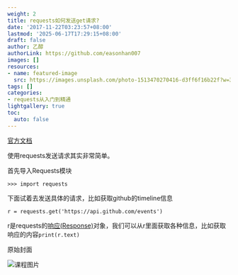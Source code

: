 ```yaml
---
weight: 2
title: requests如何发送get请求?
date: '2017-11-22T03:23:57+08:00'
lastmod: '2025-06-17T17:29:15+08:00'
draft: false
author: 乙醇
authorLink: https://github.com/easonhan007
images: []
resources:
- name: featured-image
  src: https://images.unsplash.com/photo-1513470270416-d3ff6f16b22f?w=300
tags: []
categories:
- requests从入门到精通
lightgallery: true
toc:
  auto: false
---
```




[官方文档](http://docs.python-requests.org/en/master/user/quickstart/#make-a-request)

使用requests发送请求其实非常简单。

首先导入Requests模块

```
>>> import requests
```

下面试着去发送具体的请求，比如获取github的timeline信息

```
r = requests.get('https://api.github.com/events')
```

r是requests的[响应(Response)](http://docs.python-requests.org/en/master/api/#requests.Response)对象，我们可以从r里面获取各种信息，比如获取响应的内容```print(r.text)```




原始封面

![课程图片](https://images.unsplash.com/photo-1513470270416-d3ff6f16b22f?w=300)

